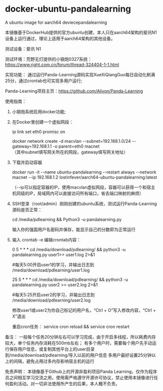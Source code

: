 # docker-ubuntu-pandalearning
A ubuntu image for aarch64 deviecepandalearning

本镜像基于DockerHub提供的官方ubuntu创建，本人只在aarch64架构的斐讯N1设备上运行通过，理论上适用于aarch64架构的其他设备。

测试设备：斐讯 N1

测试环境：荒野无灯提供的小钢炮0327系统：https://www.right.com.cn/forum/thread-324404-1-1.html

实现功能：
通过运行Panda-Learning源码实现XueXiQiangGuo每日自动化刷满25分，通过crontab也可实现多用户运行;

Panda-Learning项目主页：https://github.com/Alivon/Panda-Learning

使用指南：

1. 小钢炮系统启用docker功能;

2. 在Docker里创建一个虚拟网段：

    ip link set eth0 promisc on 
    
    docker network create -d macvlan --subnet=192.168.1.0/24 --gateway=192.168.1.1 -o parent=eth0 macnet    
    （其中subnet填写网关所在的网段，gateway填写网关地址） 

3. 下载并启动容器 

    docker run -it --name ubuntu-pandalearning --restart always --network macnet --ip 192.168.1.2 lostinfever/aarch64-ubuntu-pandalearning:latest
    
    （--ip可以指定容器的IP，使用macvlan虚拟网段，容器可以获得一个和宿主机同级的IP，局域网内可以直接访问所有端口，省去端口映射的麻烦）

4. SSH登录（root/admin）刚刚创建的ubuntu系统，测试运行Panda-Learning源码是否正常：

    cd /media/pdlearning && Python3 -u pandalearning.py

    输入你的强国用户名密码并保存，能显示自己的分数即为正常运行

5. 输入 crontab -e 编辑crontab内容：

    0 5 * * * cd /media/download/pdlearning/ && python3 -u pandalearning.py user1>> user1.log 2>&1
    
    #每天5:00开启user1的学习，并输出日志到 /media/download/pdlearning/user1.log

    25 5 * * * cd /media/download/pdlearning/ && python3 -u pandalearning.py user2 >> user2.log 2>&1
    
    #每天5:25开启user2的学习，并输出日志到 /media/download/pdlearning/user2.log
    
    修改user1或user2为你自己标记的用户名，“Ctrl + O”写入修改内容，“Ctrl + X”退出

    重启cron任务： service cron reload && service cron restart

备注：
 一般每个任务20分钟左右可以学习完成，由于开启多线程，所以耗费内存较大，单个任务内存消耗在500mb左右；
有多个用户时，需要每个用户先手动运行保存用户信息，或复制其他平台上的user目录到/media/download/pdlearning/导入以前的用户信息
多用户最好设置25分钟以上的间隔，避免占用过多内存影响宿主机的运行

免责声明：
本镜像基于Github上的开源非盈利项目Panda Learning，仅作为程序员之间相互学习交流之用，使用需严格遵守开源许可协议，禁止使用本镜像进行任何盈利活动。对一切非法使用所产生的后果，本人概不负责。
